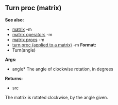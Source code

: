 ## Turn proc (matrix)
**See also:**
*   [matrix](/ref/matrix.md) -m
*   [matrix operators](/ref/matrix/operators.md) -m
*   [matrix procs](/ref/matrix/proc.md) -m
*   [turn proc (applied to a matrix)](/ref/proc/turn/matrix.md) -m<!-- -->
**Format:**
*   Turn(angle)
<!-- -->
**Args:**
*   angle* The angle of clockwise rotation, in degrees
<!-- -->
**Returns:**
*   src


The matrix is rotated clockwise, by the angle given.